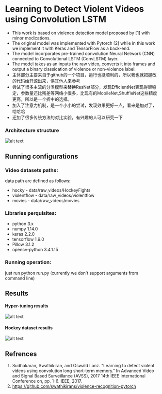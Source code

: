 # Learning to Detect Violent Videos using Convolution LSTM

+ This work is based on violence detection model proposed by [1] with minor modications.
+ The original model was implemented with Pytorch [2] while in this work we implement it with Keras and TensorFlow as a back-end. 
+ The model incorporates pre-trained convolution Neural Network (CNN) connected to Convolutional LSTM (ConvLSTM) layer.
+ The model takes as an inputs the raw video, converts it into frames and output a binary classication of violence or non-violence label.
+ 主体部分主要来自于github的一个项目，运行也挺顺利的，所以我也就把握改的代码给开源出来，供其他人来参考
+ 尝试了很多主流的分类模型来替换ResNet部分，发现EfficientNet表现得很稳定，参数量还比残差等网络小很多，比现有的MobileNet,ShuffleNet这些精度更高，所以是一个折中的选择。
+ 加入了注意力机制，是一个小小的尝试，发现效果更好一点，看来是加对了，哈哈哈
+ 还加了很多传统方法的对比实验，有兴趣的人可以研究一下

### Architecture structure
![alt text](https://github.com/liorsidi/ViolenceDetection_CNNLSTM/blob/master/images/Architecture.jpeg)


## Running configurations
### Video datasets paths:
data path are defined as follows:
- hocky - data/raw_videos/HockeyFights
- violentflow - data/raw_videos/violentflow
- movies - data/raw_videos/movies

### Libraries perquisites:
- python 3.x
- numpy 1.14.0
- keras 2.2.0
- tensorflow 1.9.0
- Pillow 3.1.2
- opencv-python 3.4.1.15

### Running operation:
just run python run.py
(currently we don't support arguments from command line)

## Results
#### Hyper-tuning results
![alt text](https://github.com/liorsidi/ViolenceDetection_CNNLSTM/blob/master/images/hyperparameters_results.JPG)

#### Hockey dataset results
![alt text](https://github.com/liorsidi/ViolenceDetection_CNNLSTM/blob/master/images/Hockey_results.png)

## Refrences
1. Sudhakaran, Swathikiran, and Oswald Lanz. "Learning to detect violent videos
using convolution long short-term memory." In Advanced Video and Signal Based
Surveillance (AVSS), 2017 14th IEEE International Conference on, pp. 1-6. IEEE, 2017.
2. https://github.com/swathikirans/violence-recognition-pytorch
